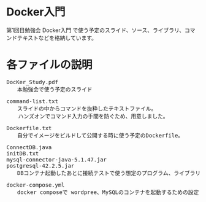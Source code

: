 # Docker入門

第1回目勉強会 Docker入門 で使う予定のスライド、ソース、ライブラリ、コマンドテキストなどを格納しています。

# 各ファイルの説明

<pre>
DocKer_Study.pdf
　　本勉強会で使う予定のスライド
</pre>

<pre>
command-list.txt
　　スライドの中からコマンドを抜粋したテキストファイル。
  　ハンズオンでコマンド入力の手間を防ぐため、用意しました。
</pre>

<pre>
Dockerfile.txt
　　自分でイメージをビルドして公開する時に使う予定のDockerfile。
</pre>

<pre>
ConnectDB.java
initDB.txt
mysql-connector-java-5.1.47.jar
postgresql-42.2.5.jar
　　DBコンテナ起動したあとに接続テストで使う想定のプログラム、ライブラリなど。
</pre>

<pre>
docker-compose.yml
　　docker composeで wordpree、MySQLのコンテナを起動するための設定ファイル。
</pre>
